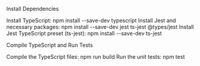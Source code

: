 Install Dependencies

Install TypeScript:
  npm install --save-dev typescript
Install Jest and necessary packages:
  npm install --save-dev jest ts-jest @types/jest
Install Jest TypeScript preset (ts-jest):
  npm install --save-dev ts-jest

Compile TypeScript and Run Tests

Compile the TypeScript files:
  npm run build
Run the unit tests:
  npm test
